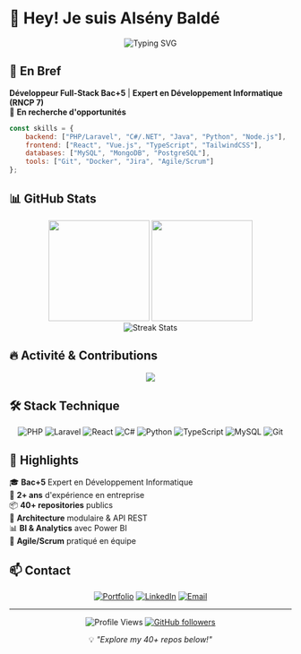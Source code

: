 # 👋 Hey! Je suis **Alsény Baldé**

<div align="center">
  
  ![Typing SVG](https://readme-typing-svg.herokuapp.com?font=Fira+Code&size=28&duration=3000&pause=1000&color=00D9FF&center=true&vCenter=true&width=500&lines=Développeur+Full-Stack+Junior;)

</div>

## 🚀 En Bref

**Développeur Full-Stack Bac+5** | **Expert en Développement Informatique (RNCP 7)**  
🚀 **En recherche d'opportunités**

```javascript
const skills = {
    backend: ["PHP/Laravel", "C#/.NET", "Java", "Python", "Node.js"],
    frontend: ["React", "Vue.js", "TypeScript", "TailwindCSS"],
    databases: ["MySQL", "MongoDB", "PostgreSQL"],
    tools: ["Git", "Docker", "Jira", "Agile/Scrum"]
};
```

## 📊 GitHub Stats

<div align="center">
  <img height="180em" src="https://github-readme-stats.vercel.app/api?username=BaldeAl&show_icons=true&theme=tokyonight&include_all_commits=true&count_private=true"/>
  <img height="180em" src="https://github-readme-stats.vercel.app/api/top-langs/?username=BaldeAl&layout=compact&langs_count=8&theme=tokyonight"/>
</div>

<div align="center">
  <img src="https://github-readme-streak-stats.herokuapp.com/?user=BaldeAl&theme=tokyonight" alt="Streak Stats"/>
</div>

## 🔥 Activité & Contributions

<div align="center">
  <img src="https://github-readme-activity-graph.vercel.app/graph?username=BaldeAl&theme=tokyo-night&hide_border=true" />
</div>

## 🛠️ Stack Technique

<div align="center">

![PHP](https://img.shields.io/badge/PHP-777BB4?style=for-the-badge&logo=php&logoColor=white)
![Laravel](https://img.shields.io/badge/Laravel-FF2D20?style=for-the-badge&logo=laravel&logoColor=white)
![React](https://img.shields.io/badge/React-20232A?style=for-the-badge&logo=react&logoColor=61DAFB)
![C#](https://img.shields.io/badge/C%23-239120?style=for-the-badge&logo=c-sharp&logoColor=white)
![Python](https://img.shields.io/badge/Python-3776AB?style=for-the-badge&logo=python&logoColor=white)
![TypeScript](https://img.shields.io/badge/TypeScript-007ACC?style=for-the-badge&logo=typescript&logoColor=white)
![MySQL](https://img.shields.io/badge/MySQL-00000F?style=for-the-badge&logo=mysql&logoColor=white)
![Git](https://img.shields.io/badge/Git-F05032?style=for-the-badge&logo=git&logoColor=white)

</div>

## 🎯 Highlights

🎓 **Bac+5** Expert en Développement Informatique  
💼 **2+ ans** d'expérience en entreprise  
📦 **40+ repositories** publics  
🔧 **Architecture** modulaire & API REST  
📊 **BI & Analytics** avec Power BI  
🤝 **Agile/Scrum** pratiqué en équipe  

## 📫 Contact

<div align="center">

[![Portfolio](https://img.shields.io/badge/Portfolio-255E63?style=for-the-badge&logo=About.me&logoColor=white)](https://alseny-cv.vercel.app)
[![LinkedIn](https://img.shields.io/badge/LinkedIn-0077B5?style=for-the-badge&logo=linkedin&logoColor=white)](https://www.linkedin.com/in/als%C3%A9ny-balde-a997641b1)
[![Email](https://img.shields.io/badge/Email-D14836?style=for-the-badge&logo=gmail&logoColor=white)](mailto:alseinybalde1@gmail.com)

</div>

---

<div align="center">
  
  ![Profile Views](https://komarev.com/ghpvc/?username=BaldeAl&color=brightgreen&style=flat-square)
  [![GitHub followers](https://img.shields.io/github/followers/BaldeAl?style=social)](https://github.com/BaldeAl)
  
  💡 *"Explore my 40+ repos below!"* 
  
</div>
